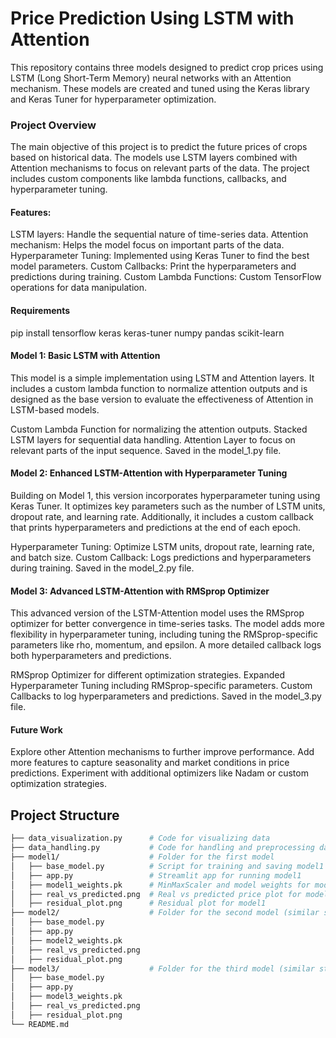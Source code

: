 # Price Prediction Using LSTM with Attention
This repository contains three models designed to predict crop prices using LSTM (Long Short-Term Memory) neural networks with an Attention mechanism. These models are created and tuned using the Keras library and Keras Tuner for hyperparameter optimization.

### Project Overview
The main objective of this project is to predict the future prices of crops based on historical data. The models use LSTM layers combined with Attention mechanisms to focus on relevant parts of the data. The project includes custom components like lambda functions, callbacks, and hyperparameter tuning.

#### Features:
LSTM layers: Handle the sequential nature of time-series data.
Attention mechanism: Helps the model focus on important parts of the data.
Hyperparameter Tuning: Implemented using Keras Tuner to find the best model parameters.
Custom Callbacks: Print the hyperparameters and predictions during training.
Custom Lambda Functions: Custom TensorFlow operations for data manipulation.

#### Requirements
pip install tensorflow keras keras-tuner numpy pandas scikit-learn

#### Model 1: Basic LSTM with Attention
This model is a simple implementation using LSTM and Attention layers. It includes a custom lambda function to normalize attention outputs and is designed as the base version to evaluate the effectiveness of Attention in LSTM-based models.

Custom Lambda Function for normalizing the attention outputs.
Stacked LSTM layers for sequential data handling.
Attention Layer to focus on relevant parts of the input sequence.
Saved in the model_1.py file.


#### Model 2: Enhanced LSTM-Attention with Hyperparameter Tuning
Building on Model 1, this version incorporates hyperparameter tuning using Keras Tuner. It optimizes key parameters such as the number of LSTM units, dropout rate, and learning rate. Additionally, it includes a custom callback that prints hyperparameters and predictions at the end of each epoch.

Hyperparameter Tuning: Optimize LSTM units, dropout rate, learning rate, and batch size.
Custom Callback: Logs predictions and hyperparameters during training.
Saved in the model_2.py file.

#### Model 3: Advanced LSTM-Attention with RMSprop Optimizer
This advanced version of the LSTM-Attention model uses the RMSprop optimizer for better convergence in time-series tasks. The model adds more flexibility in hyperparameter tuning, including tuning the RMSprop-specific parameters like rho, momentum, and epsilon. A more detailed callback logs both hyperparameters and predictions.

RMSprop Optimizer for different optimization strategies.
Expanded Hyperparameter Tuning including RMSprop-specific parameters.
Custom Callbacks to log hyperparameters and predictions.
Saved in the model_3.py file.

#### Future Work
Explore other Attention mechanisms to further improve performance.
Add more features to capture seasonality and market conditions in price predictions.
Experiment with additional optimizers like Nadam or custom optimization strategies.



## Project Structure

```bash
├── data_visualization.py      # Code for visualizing data
├── data_handling.py           # Code for handling and preprocessing data
├── model1/                    # Folder for the first model
│   ├── base_model.py          # Script for training and saving model1
│   ├── app.py                 # Streamlit app for running model1
│   ├── model1_weights.pk      # MinMaxScaler and model weights for model1
│   ├── real_vs_predicted.png  # Real vs predicted price plot for model1
│   ├── residual_plot.png      # Residual plot for model1
├── model2/                    # Folder for the second model (similar structure)
│   ├── base_model.py
│   ├── app.py
│   ├── model2_weights.pk
│   ├── real_vs_predicted.png
│   ├── residual_plot.png
├── model3/                    # Folder for the third model (similar structure)
│   ├── base_model.py
│   ├── app.py
│   ├── model3_weights.pk
│   ├── real_vs_predicted.png
│   ├── residual_plot.png
└── README.md 
